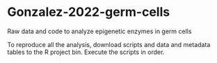 # Gonzalez-2022-germ-cells
Raw data and code to analyze epigenetic enzymes in germ cells

To reproduce all the analysis, download scripts and data and metadata tables to the R project bin. Execute the scripts in order. 
